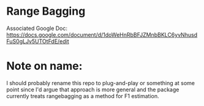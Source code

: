 # Range Bagging

Associated Google Doc: https://docs.google.com/document/d/1doWeHnRbBFJZMnbBKLC6yvNhusdFuS0gLJv5UTOtFdE/edit

# Note on name:
I should probably rename this repo to plug-and-play or something at some point since I'd argue that approach is more general and the package currently treats rangebagging as a method for F1 estimation.
